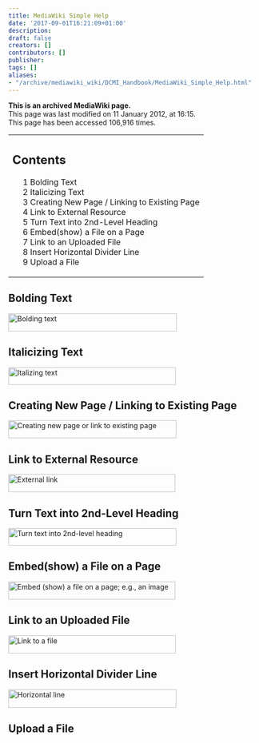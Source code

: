 ```yaml
---
title: MediaWiki Simple Help
date: '2017-09-01T16:21:09+01:00'
description: 
draft: false
creators: []
contributors: []
publisher: 
tags: []
aliases:
- "/archive/mediawiki_wiki/DCMI_Handbook/MediaWiki_Simple_Help.html"
---
```


 **This is an archived MediaWiki page.**  
This page was last modified on 11 January 2012, at 16:15.  
This page has been accessed 106,916 times.

<table id="toc" class="toc">
  <tr>
    <td>
      <div id="toctitle">
        <h2>Contents</h2>
      </div>
      <ul>
        <li class="toclevel-1 tocsection-1"><a href="#Bolding_Text"><span class="tocnumber">1</span> <span class="toctext">Bolding Text</span></a></li>
        <li class="toclevel-1 tocsection-2"><a href="#Italicizing_Text"><span class="tocnumber">2</span> <span class="toctext">Italicizing Text</span></a></li>
        <li class="toclevel-1 tocsection-3"><a href="#Creating_New_Page_.2F_Linking_to_Existing_Page"><span class="tocnumber">3</span> <span class="toctext">Creating New Page / Linking to Existing Page</span></a></li>
        <li class="toclevel-1 tocsection-4"><a href="#Link_to_External_Resource"><span class="tocnumber">4</span> <span class="toctext">Link to External Resource</span></a></li>
        <li class="toclevel-1 tocsection-5"><a href="#Turn_Text_into_2nd-Level_Heading"><span class="tocnumber">5</span> <span class="toctext">Turn Text into 2nd-Level Heading</span></a></li>
        <li class="toclevel-1 tocsection-6"><a href="#Embed.28show.29_a_File_on_a_Page"><span class="tocnumber">6</span> <span class="toctext">Embed(show) a File on a Page</span></a></li>
        <li class="toclevel-1 tocsection-7"><a href="#Link_to_an_Uploaded_File"><span class="tocnumber">7</span> <span class="toctext">Link to an Uploaded File</span></a></li>
        <li class="toclevel-1 tocsection-8"><a href="#Insert_Horizontal_Divider_Line"><span class="tocnumber">8</span> <span class="toctext">Insert Horizontal Divider Line</span></a></li>
        <li class="toclevel-1 tocsection-9"><a href="#Upload_a_File"><span class="tocnumber">9</span> <span class="toctext">Upload a File</span></a></li>
      </ul>
    </td>
  </tr>
</table>

## Bolding Text 

[<img alt="Bolding text" src="/archive/mediawiki_wiki/images/MediaWiki-Bold.jpg" width="337" height="36">](/archive/mediawiki_wiki/images/MediaWiki-Bold.jpg "Bolding text")

## Italicizing Text 

[<img alt="Italizing text" src="/archive/mediawiki_wiki/images/MediaWiki-Italics.jpg" width="335" height="35">](/archive/mediawiki_wiki/images/MediaWiki-Italics.jpg "Italizing text")

## Creating New Page / Linking to Existing Page 

[<img alt="Creating new page or link to existing page" src="/archive/mediawiki_wiki/images/MediaWiki-InternalLink.jpg" width="336" height="36">](/archive/mediawiki_wiki/images/MediaWiki-InternalLink.jpg "Creating new page or link to existing page")

## Link to External Resource 

[<img alt="External link" src="/archive/mediawiki_wiki/images/MediaWiki-ExternalLink.jpg" width="334" height="36">](/archive/mediawiki_wiki/images/MediaWiki-ExternalLink.jpg "External link")

## Turn Text into 2nd-Level Heading 

[<img alt="Turn text into 2nd-level heading" src="/archive/mediawiki_wiki/images/MediaWiki-Level2Head.jpg" width="336" height="35">](/archive/mediawiki_wiki/images/MediaWiki-Level2Head.jpg "Turn text into 2nd-level heading")

## Embed(show) a File on a Page 

[<img alt="Embed (show) a file on a page; e.g., an image" src="/archive/mediawiki_wiki/images/MediaWiki-EmbedFile.jpg" width="334" height="36">](/archive/mediawiki_wiki/images/MediaWiki-EmbedFile.jpg "Embed (show) a file on a page; e.g., an image")

## Link to an Uploaded File 

[<img alt="Link to a file" src="/archive/mediawiki_wiki/images/MediaWiki-FileLink.jpg" width="335" height="36">](/archive/mediawiki_wiki/images/MediaWiki-FileLink.jpg "Link to a file")

## Insert Horizontal Divider Line 

[<img alt="Horizontal line" src="/archive/mediawiki_wiki/images/MediaWiki-HLine.jpg" width="336" height="37">](/archive/mediawiki_wiki/images/MediaWiki-HLine.jpg "Horizontal line")

## Upload a File 

